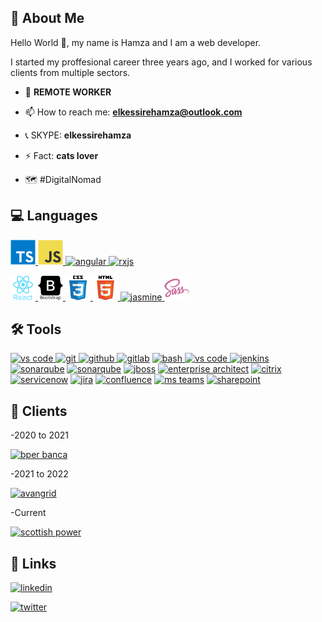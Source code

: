 ## 🚀 About Me

Hello World 👋, my name is Hamza and I am a web developer.

I started my proffesional career three years ago, and I worked for various clients from multiple sectors.

- 📌 **REMOTE WORKER**

- 📫 How to reach me: **elkessirehamza@outlook.com**

- 📞 SKYPE: **elkessirehamza**

- ⚡ Fact: **cats lover**

- 🗺 #DigitalNomad


## 💻 Languages

<p align="left">
<!-- TYPESCRIPT -->
<a href="https://www.typescriptlang.org/" target="_blank" rel="noreferrer"> <img src="https://raw.githubusercontent.com/devicons/devicon/master/icons/typescript/typescript-original.svg" alt="typescript" width="40" height="40"/> </a>
<!-- JAVASCRIPT -->
<a href="https://developer.mozilla.org/en-US/docs/Web/JavaScript" target="_blank" rel="noreferrer"> <img src="https://raw.githubusercontent.com/devicons/devicon/master/icons/javascript/javascript-original.svg" alt="javascript" width="40" height="40"/> </a>
<!-- ANGULAR -->
<a href="https://angular.io" target="_blank" rel="noreferrer"> <img src="https://angular.io/assets/images/logos/angular/angular.svg" alt="angular" width="40" height="40"/> </a>
<!-- RXJS -->
<a href="https://rxjs.dev/" target="_blank" rel="noreferrer"> <img src="https://static.wixstatic.com/media/1b14cf_64d1e53f364b45d1beba0b23c7812e8b~mv2.png/v1/fill/w_1171,h_597,al_c/rxjs%20logo.png" alt="rxjs" width="80" height="40"/> </a>
</p>
<!-- REACTJS -->
<a href="https://reactjs.org/" target="_blank" rel="noreferrer"> <img src="https://raw.githubusercontent.com/devicons/devicon/master/icons/react/react-original-wordmark.svg" alt="react" width="40" height="40"/> </a>
<!-- BOOTSTRAP -->
<a href="https://getbootstrap.com" target="_blank" rel="noreferrer"> <img src="https://raw.githubusercontent.com/devicons/devicon/master/icons/bootstrap/bootstrap-plain-wordmark.svg" alt="bootstrap" width="40" height="40"/> </a>
<!-- CSS3 -->
<a href="https://www.w3schools.com/css/" target="_blank" rel="noreferrer"> <img src="https://raw.githubusercontent.com/devicons/devicon/master/icons/css3/css3-original-wordmark.svg" alt="css3" width="40" height="40"/> </a>
<!-- HTML5 -->
<a href="https://www.w3.org/html/" target="_blank" rel="noreferrer"> <img src="https://raw.githubusercontent.com/devicons/devicon/master/icons/html5/html5-original-wordmark.svg" alt="html5" width="40" height="40"/> </a>
<!-- JASMINE -->
<a href="https://jasmine.github.io/" target="_blank" rel="noreferrer"> <img src="https://www.vectorlogo.zone/logos/jasmine/jasmine-icon.svg" alt="jasmine" width="40" height="40"/> </a>
<!-- SCSS -->
<a href="https://sass-lang.com" target="_blank" rel="noreferrer"> <img src="https://raw.githubusercontent.com/devicons/devicon/master/icons/sass/sass-original.svg" alt="sass" width="40" height="40"/> </a>



## 🛠 Tools

<p align="left">
<!-- VS CODE -->
<a href="https://code.visualstudio.com/" target="_blank" rel="noreferrer"> <img src="https://www.vectorlogo.zone/logos/visualstudio_code/visualstudio_code-icon.svg" alt="vs code" width="40" height="40"/> </a>
<!-- GIT -->
<a href="https://git-scm.com/" target="_blank" rel="noreferrer"> <img src="https://www.vectorlogo.zone/logos/git-scm/git-scm-icon.svg" alt="git" width="40" height="40"/> </a> 
<!-- GITHUB -->
<a href="https://github.com/" target="_blank" rel="noreferrer"> <img src="https://1000logos.net/wp-content/uploads/2021/05/GitHub-logo.png" alt="github" width="80" height="40"/> </a>
<!-- GITLAB -->
<a href="https://about.gitlab.com/" target="_blank" rel="noreferrer"> <img src="https://encrypted-tbn0.gstatic.com/images?q=tbn:ANd9GcRa9GHv1u_BilVE6jPa121BNDsR_oS_zNg0PrWT47-X&s" alt="gitlab" width="120" height="40"/></a>
<!-- BASH -->
<a href="https://www.gnu.org/software/bash/" target="_blank" rel="noreferrer"> <img src="https://www.vectorlogo.zone/logos/gnu_bash/gnu_bash-icon.svg" alt="bash" width="40" height="40"/> </a>
<!-- NPM -->
<a href="https://www.npmjs.com/" target="_blank" rel="noreferrer"> <img src="https://upload.wikimedia.org/wikipedia/commons/thumb/d/db/Npm-logo.svg/540px-Npm-logo.svg.png" alt="vs code" width="60" height="40"/> </a>
<!-- JENKINS -->
<a href="https://www.jenkins.io" target="_blank" rel="noreferrer"> <img src="https://www.vectorlogo.zone/logos/jenkins/jenkins-icon.svg" alt="jenkins" width="40" height="40"/> </a>
<!-- SONARQUBE -->
<a href="https://docs.sonarqube.org/" target="_blank" rel="noreferrer"> <img src="https://cdn.worldvectorlogo.com/logos/sonarqube.svg" alt="sonarqube" width="100" height="50"/></a>
<!-- SONARLINT -->
<a href="https://www.sonarsource.com/products/sonarlint/" target="_blank" rel="noreferrer"> <img src="https://images.g2crowd.com/uploads/product/image/social_landscape/social_landscape_e6066c64dded1b1af53469497010e534/sonarlint.png" alt="sonarqube" width="100" height="50"/></a>
<!-- REDHAT -->
<a href="https://developers.redhat.com/products/eap/overview" target="_blank" rel="noreferrer"> <img src="https://upload.wikimedia.org/wikipedia/commons/thumb/9/95/JBoss_logo.svg/2560px-JBoss_logo.svg.png" alt="jboss" width="100" height="45"/></a>
<!-- ENTERPRISE ARCHITECT -->
<a href="https://sparxsystems.com/" target="_blank" rel="noreferrer"> <img src="https://encrypted-tbn0.gstatic.com/images?q=tbn:ANd9GcR-1dSrRd1a9Wcqc3htyf4CKjY0i0sibNmYmMyL6yZF&s" alt="enterprise architect" width="120" height="40"/></a>
<!-- CITRIX -->
<a href="https://www.citrix.com/" target="_blank" rel="noreferrer"> <img src="https://www.lineaedp.it/files/2016/09/citrix_default.jpg" alt="citrix" width="100" height="40"/></a>
<!-- SERVICENOW -->
<a href="https://www.servicenow.com/" target="_blank" rel="noreferrer"> <img src="https://logos-world.net/wp-content/uploads/2022/02/ServiceNow-Symbol.png" alt="servicenow" width="100" height="40"/></a>
<!-- JIRA -->
<a href="https://www.atlassian.com/software/jira" target="_blank" rel="noreferrer"> <img src="https://encrypted-tbn0.gstatic.com/images?q=tbn:ANd9GcRV7iGKvEH4M466m_cK4iR2QBJLxiZkoXwSphFmhEEg&s" alt="jira" width="120" height="40"/></a>
<!-- CONFLUENCE -->
<a href="https://www.atlassian.com/software/confluence" target="_blank" rel="noreferrer"> <img src="https://upload.wikimedia.org/wikipedia/commons/thumb/8/88/Atlassian_Confluence_2017_logo.svg/2560px-Atlassian_Confluence_2017_logo.svg.png" alt="confluence" width="180" height="45"/></a>
<!-- MS TEAMS -->
<a href="https://www.microsoft.com/en-us/microsoft-teams/group-chat-software" target="_blank" rel="noreferrer"> <img src="https://www.intelogy.co.uk/wp-content/uploads/2019/07/MSTeams-2.jpg" alt="ms teams" width="180" height="40"/></a>
<!-- SHAREPOINT -->
<a href="https://www.microsoft.com/en-us/microsoft-365/sharepoint/collaboration" target="_blank" rel="noreferrer"> <img src="https://www.illuminancesolutions.com.au/wp-content/uploads/2022/02/MS-Sharepoint-logo-ATMS-web@2x.png" alt="sharepoint" width="180" height="50"/></a>
</p>

## 💼 Clients

<p align="left">
-2020 to 2021 <br>
</p>
<a href="https://www.bper.it/" target="_blank" rel="noreferrer"> <img src="https://www.logosvgpng.com/wp-content/uploads/2021/05/bper-banca-logo-vector.png" alt="bper banca" width="200" height="60"/></a> <br>
<p align="left">
-2021 to 2022 <br>
</p>
<a href="http://www.avangrid.com/" target="_blank" rel="noreferrer"> <img src="https://gevatheatre.org/wp-content/uploads/2018/11/AvangridLogo.jpg" alt="avangrid" width="200" height="60"/></a> <br>
<p align="left">
-Current
</p>
<a href="https://www.scottishpower.co.uk/" target="_blank" rel="noreferrer"> <img src="https://d1yjjnpx0p53s8.cloudfront.net/styles/logo-thumbnail/s3/012013/scottish_power.png?itok=L6_9tg1v" alt="scottish power" width="200" height="180"/></a>
</p>

## 🔗 Links

[![linkedin](https://img.shields.io/badge/linkedin-0A66C2?style=for-the-badge&logo=linkedin&logoColor=white)](https://linkedin.com/in/elkessirehamza)

[![twitter](https://img.shields.io/badge/twitter-1DA1F2?style=for-the-badge&logo=twitter&logoColor=white)](https://twitter.com/juptier21)
